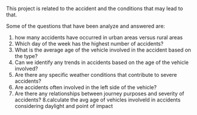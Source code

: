 This project is related to the accident and the conditions that may lead to that. 

Some of the questions that have been analyze and answered are:

1. how many accidents have occurred in urban areas versus rural areas
2. Which day of the week has the highest number of accidents?
3. What is the average age of the vehicle involved in the accident based on the type?
4. Can we identify any trends in accidents based on the age of the vehicle involved?
5. Are there any specific weather conditions that contribute to severe accidents?
6. Are accidents often involved in the left side of the vehicle?
7. Are there any relationships between journey purposes and severity of accidents?
8.calculate the avg age of vehicles involveld in accidents considering daylight and point of impact
